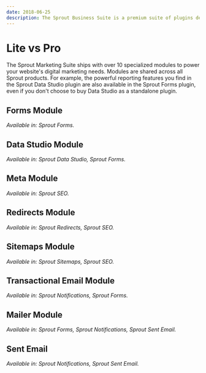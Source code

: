 ```yaml
---
date: 2018-06-25
description: The Sprout Business Suite is a premium suite of plugins designed for businesses who want to use Craft CMS as the core of their content management and digital marketing workflows.
---
```


# Lite vs Pro

The Sprout Marketing Suite ships with over 10 specialized modules to power your website's digital marketing needs. Modules are shared across all Sprout products. For example, the powerful reporting features you find in the Sprout Data Studio plugin are also available in the Sprout Forms plugin, even if you don't choose to buy Data Studio as a standalone plugin.

## Forms Module

_Available in: Sprout Forms._

<EditionComparison feature-list="./editions/forms.json" />

## Data Studio Module

_Available in: Sprout Data Studio, Sprout Forms._

<EditionComparison feature-list="./editions/data-studio.json" />

## Meta Module

_Available in: Sprout SEO._

<EditionComparison feature-list="./editions/seo.json" />

## Redirects Module

_Available in: Sprout Redirects, Sprout SEO._

<EditionComparison feature-list="./editions/redirects.json" />

## Sitemaps Module

_Available in: Sprout Sitemaps, Sprout SEO._

<EditionComparison feature-list="./editions/sitemaps.json" />

## Transactional Email Module

_Available in: Sprout Notifications, Sprout Forms._

<EditionComparison feature-list="./editions/notifications.json" />

## Mailer Module

_Available in: Sprout Forms, Sprout Notifications, Sprout Sent Email._

<EditionComparison feature-list="./editions/mailer.json" />

## Sent Email

_Available in: Sprout Notifications, Sprout Sent Email._

<EditionComparison feature-list="./editions/sent-email.json" />

